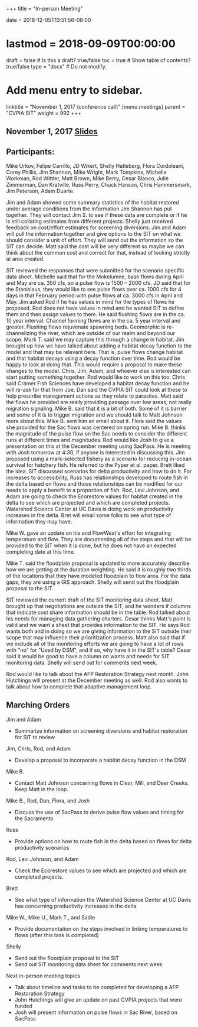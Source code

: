 +++
title = "In-person Meeting"

date = 2018-12-05T13:51:56-08:00
# lastmod = 2018-09-09T00:00:00

draft = false  # Is this a draft? true/false
toc = true  # Show table of contents? true/false
type = "docs"  # Do not modify.

# Add menu entry to sidebar.
linktitle = "November 1, 2017 (conference call)"
[menu.meetings]
  parent = "CVPIA SIT"
  weight = 992
+++

## November 1, 2017 [Slides](https://s3-us-west-2.amazonaws.com/cvpia-meeting-slides/Nov+1+conference+call.pdf)

## Participants:
Mike Urkov, Felipe Carrillo, JD Wikert, Shelly Hatleberg, Flora Cordoleani, Corey Phillis, Jim Shannon, Mike Wright, Mark Tompkins, Michelle Workman, Rod Wittler, Matt Brown, Mike Berry, Cesar Blanco, Julie Zimmerman, Dan Kratville, Russ Perry, Chuck Hanson, Chris Hammersmark, Jim Peterson, Adam Duarte

Jim and Adam showed some summary statistics of the habitat restored under average conditions from the information Jim Shannon has put together. They will contact Jim S. to see if these data are complete or if he is still collating estimates from different projects. Shelly just received feedback on cost/effort estimates for screening diversions. Jim and Adam will pull the information together and give options to the SIT on what we should consider a unit of effort. They will send out the information so the SIT can decide. Matt said the cost will be very different so maybe we can think about the common cost and correct for that, instead of looking strictly at area created.

SIT reviewed the responses that were submitted for the scenario specific data sheet. Michelle said that for the Mokelumne, base flows during April and May are ca. 350 cfs, so a pulse flow is 1500 – 2000 cfs. JD said that for the Stanislaus, they would like to see pulse flows over ca. 1000 cfs for 4 days in that February period with pulse flows at ca. 3000 cfs in April and May. Jim asked Rod if he has values in mind for the types of flows he proposed. Rod does not have values in mind and he wanted SIT to define them and then assign values to them. He said flushing flows are in the ca. 10 year interval. Channel forming flows are in the ca. 5 year interval and greater. Flushing flows rejuvenate spawning beds. Geomorphic is re-channelizing the river, which are outside of our realm and beyond our scope.  Mark T. said we may capture this through a change in habitat. Jim brought up how we have talked about adding a habitat decay function to the model and that may be relevant here. That is, pulse flows change habitat and that habitat decays using a decay function over time. Rod would be happy to look at doing that. This would require a proposal to make these changes to the model. Chris, Jim, Adam, and whoever else is interested can start putting something together. Rod would like to work on this too. Chris said Cramer Fish Sciences have developed a habitat decay function and he will re-ask for that from Joe. Dan said the CVPIA SIT could look at these to help prescribe management actions as they relate to parasites. Matt said the flows he provided are really providing passage over low areas, not really migration signaling. Mike B. said that it is a bit of both. Some of it is barrier and some of it is to trigger migration and we should talk to Matt Johnson more about this. Mike B. sent him an email about it. Flora said the values she provided for the Sac flows was centered on spring run. Mike B. thinks the magnitude of the pulse flow on the Sac needs to consider the different runs at different times and magnitudes. Rod would like Josh to give a presentation on this at the December meeting using SacPass. He is meeting with Josh tomorrow at 4:30, if anyone is interested in discussing this. Jim proposed using a mark-selected fishery as a scenario for reducing in-ocean survival for hatchery fish. He referred to the Pyper et al. paper. Brett liked the idea. SIT discussed scenarios for delta productivity and how to do it. For increases to accessibility, Russ has relationships developed to route fish in the delta based on flows and those relationships can be modified for our needs to apply a benefit to a proportion of fish. Rod, Levi Johnson, and Adam are going to check the Ecorestore values for habitat created in the delta to see which are projected and which are completed projects. Watershed Science Center at UC Davis is doing work on productivity increases in the delta. Bret will email some folks to see what type of information they may have.

Mike W. gave an update on his and FlowWest&#39;s effort for integrating temperature and flow. They are documenting all of the steps and that will be provided to the SIT when it is done, but he does not have an expected completing date at this time.

Mike T. said the floodplain proposal is updated to more accurately describe how we are getting at the duration weighting. He said it is roughly two thirds of the locations that they have modeled floodplain to flow area. For the data gaps, they are using a GIS approach. Shelly will send out the floodplain proposal to the SIT.

SIT reviewed the current draft of the SIT monitoring data sheet. Matt brought up that negotiations are outside the SIT, and he wonders if columns that indicate cost share information should be in the table. Rod talked about his needs for managing data gathering charters. Cesar thinks Matt&#39;s point is valid and we want a sheet that provides information to the SIT. He says Rod wants both and in doing so we are giving information to the SIT outside their scope that may influence their prioritization process. Matt also said that if we include all of the monitoring efforts we are going to have a lot of rows with &quot;no&quot; for &quot;Used by DSM&quot;, and if so, why have it in the SIT&#39;s table? Cesar said it would be good to have a column on wants and needs for SIT monitoring data. Shelly will send out for comments next week.

Rod would like to talk about the AFP Restoration Strategy next month. John Hutchings will present at the December meeting as well. Rod also wants to talk about how to complete that adaptive management loop.


## Marching Orders

Jim and Adam

- Summarize information on screening diversions and habitat restoration for SIT to review

Jim, Chris, Rod, and Adam

- Develop a proposal to incorporate a habitat decay function in the DSM

Mike B.

- Contact Matt Johnson concerning flows in Clear, Mill, and Deer Creeks. Keep Matt in the loop.

Mike B., Rod, Dan, Flora, and Josh

- Discuss the use of SacPass to derive pulse flow values and timing for the Sacramento

Russ

- Provide options on how to route fish in the delta based on flows for delta productivity scenarios

Rod, Levi Johnson, and Adam

- Check the Ecorestore values to see which are projected and which are completed projects.

Brett

- See what type of information the Watershed Science Center at UC Davis has concerning productivity increases in the delta

Mike W., Mike U., Mark T., and Sadie

- Provide documentation on the steps involved in linking temperatures to flows (after this task is completed)

Shelly

- Send out the floodplain proposal to the SIT
- Send out SIT monitoring data sheet for comments next week

Next in-person meeting topics

- Talk about timeline and tasks to be completed for developing a AFP Restoration Strategy
- John Hutchings will give an update on past CVPIA projects that were funded
- Josh will present information on pulse flows in Sac River, based on SacPass